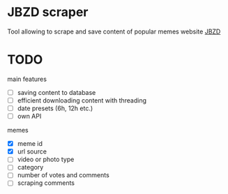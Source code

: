 # JBZD scraper
Tool allowing to scrape and save content of popular memes website [JBZD](https://jbzd.com.pl/)

# TODO
main features
- [ ] saving content to database
- [ ] efficient downloading content with threading
- [ ] date presets (6h, 12h etc.)
- [ ] own API

memes
- [x] meme id
- [x] url source
- [ ] video or photo type
- [ ] category
- [ ] number of votes and comments
- [ ] scraping comments
